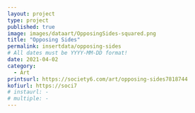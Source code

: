 ```yaml
---
layout: project
type: project
published: true
image: images/dataart/OpposingSides-squared.png
title: "Opposing Sides"
permalink: insertdata/opposing-sides
# All dates must be YYYY-MM-DD format!
date: 2021-04-02
category:
  - Art
printsurl: https://society6.com/art/opposing-sides7818744
kofiurl: https://soci7
# instaurl: -
# multiple: -
---
```

